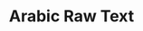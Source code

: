 ---
word: "true"

title: "Arabic Raw Text"

categories: ['']

tags: ['Arabic', 'Raw', 'Text']

arwords: 'النص العربي الخام'

arexps: []

enwords: ['Arabic Raw Text']

enexps: []

arlexicons: 'ن'

enlexicons: 'A'

authors: ['Ruqayya Roshdy']

translators: ['']

citations: 'مقدمة في حوسبة اللغة العربية'

sources: 'مركز الملك عبدالله بن عبدالعزيز الدولي لخدمة اللغة العربية'

slug: ""
---